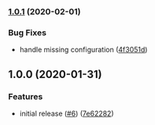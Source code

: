 ### [1.0.1](https://github.com/mixmaxhq/git-hooks/compare/v1.0.0...v1.0.1) (2020-02-01)


### Bug Fixes

* handle missing configuration ([4f3051d](https://github.com/mixmaxhq/git-hooks/commit/4f3051d22e140d2eb0a78709ba4b0f7cb803b7ea))

## 1.0.0 (2020-01-31)


### Features

* initial release ([#6](https://github.com/mixmaxhq/git-hooks/issues/6)) ([7e62282](https://github.com/mixmaxhq/git-hooks/commit/7e622828722a89352b0449796d567ed66b91b296))
